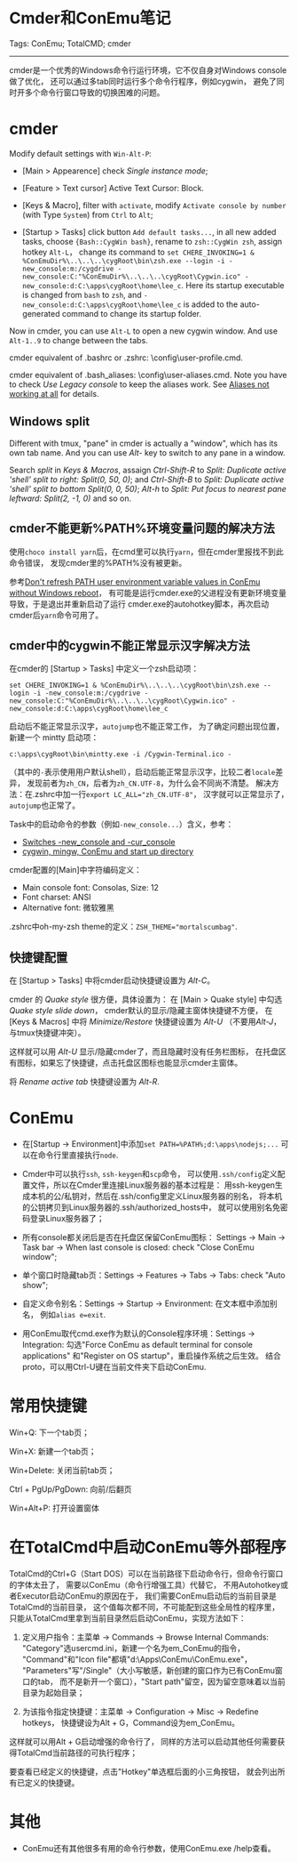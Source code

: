 # Cmder和ConEmu笔记
Tags: ConEmu; TotalCMD; cmder

------

cmder是一个优秀的Windows命令行运行环境，它不仅自身对Windows console做了优化，
还可以通过多tab同时运行多个命令行程序，例如cygwin，
避免了同时开多个命令行窗口导致的切换困难的问题。

# cmder

Modify default settings with `Win-Alt-P`:

* [Main > Appearence] check *Single instance mode*;

* [Feature > Text cursor] Active Text Cursor: Block.

* [Keys & Macro], filter with `activate`,
  modify `Activate console by number` (with Type `System`) from `Ctrl` to `Alt`;

* [Startup > Tasks] click button `Add default tasks...`,
  in all new added tasks, choose `{Bash::CygWin bash}`,
  rename to `zsh::CygWin zsh`, assign hotkey `Alt-L`，
  change its command to `set CHERE_INVOKING=1 & %ConEmuDir%\..\..\..\cygRoot\bin\zsh.exe --login -i -new_console:m:/cygdrive -new_console:C:"%ConEmuDir%\..\..\..\cygRoot\Cygwin.ico" -new_console:d:C:\apps\cygRoot\home\lee_c`.
  Here its startup executable is changed from `bash` to `zsh`,
  and `-new_console:d:C:\apps\cygRoot\home\lee_c` is added to
  the auto-generated command to change its startup folder.

Now in cmder, you can use `Alt-L` to open a new cygwin window.
And use `Alt-1..9` to change between the tabs.

cmder equivalent of .bashrc or .zshrc: <cmderHOME>\config\user-profile.cmd.

cmder equivalent of .bash_aliases: <cmderHOME>\config\user-aliases.cmd.
Note you have to check *Use Legacy console* to keep the aliases work.
See [Aliases not working at all](https://github.com/cmderdev/cmder/issues/1257)
for details.

## Windows split

Different with tmux, "pane" in cmder is actually a "window",
which has its own tab name. And you can use *Alt-<number>* key
to switch to any pane in a window.

Search *split* in *Keys & Macros*, assaign *Ctrl-Shift-R* to
*Split: Duplicate active 'shell' split to right: Split(0, 50, 0)*;
and *Ctrl-Shift-B* to
*Split: Duplicate active 'shell' split to bottom Split(0, 0, 50)*;
*Alt-h* to *Split: Put focus to nearest pane leftward: Split(2, -1, 0)*
and so on.

## cmder不能更新%PATH%环境变量问题的解决方法

使用`choco install yarn`后，在cmd里可以执行`yarn`，但在cmder里报找不到此命令错误，
发现cmder里的%PATH%没有被更新。

参考[Don't refresh PATH user environment variable values in ConEmu without Windows reboot](https://superuser.com/questions/1182896/dont-refresh-path-user-environment-variable-values-in-conemu-without-windows-re)，
有可能是运行cmder.exe的父进程没有更新环境变量导致，于是退出并重新启动了运行
cmder.exe的autohotkey脚本，再次启动cmder后`yarn`命令可用了。

## cmder中的cygwin不能正常显示汉字解决方法

在cmder的 [Startup > Tasks] 中定义一个zsh启动项：
```
set CHERE_INVOKING=1 & %ConEmuDir%\..\..\..\cygRoot\bin\zsh.exe --login -i -new_console:m:/cygdrive -new_console:C:"%ConEmuDir%\..\..\..\cygRoot\Cygwin.ico" -new_console:d:C:\apps\cygRoot\home\lee_c
```

启动后不能正常显示汉字，`autojump`也不能正常工作，
为了确定问题出现位置，新建一个 mintty 启动项：
```
c:\apps\cygRoot\bin\mintty.exe -i /Cygwin-Terminal.ico -
```

（其中的`-`表示使用用户默认shell），启动后能正常显示汉字，比较二者`locale`差异，
发现前者为`zh_CN`，后者为`zh_CN.UTF-8`，为什么会不同尚不清楚。
解决方法：在.zshrc中加一行`export LC_ALL="zh_CN.UTF-8"`，
汉字就可以正常显示了，`autojump`也正常了。

Task中的启动命令的参数（例如`-new_console...`）含义，参考：
* [Switches -new_console and -cur_console](http://conemu.github.io/en/NewConsole.html#syntax)
* [cygwin, mingw, ConEmu and start up directory](http://conemu.github.io/en/CygwinStartDir.html)

cmder配置的[Main]中字符编码定义：
* Main console font: Consolas, Size: 12
* Font charset: ANSI
* Alternative font: 微软雅黑

.zshrc中oh-my-zsh theme的定义：`ZSH_THEME="mortalscumbag"`.

## 快捷键配置

在 [Startup > Tasks] 中将cmder启动快捷键设置为 *Alt-C*。

cmder 的 *Quake style* 很方便，具体设置为：
在 [Main > Quake style] 中勾选 *Quake style slide down*，
cmder默认的显示/隐藏主窗体快捷键不方便，
在 [Keys & Macros] 中将 *Minimize/Restore* 快捷键设置为 *Alt-U*
（不要用*Alt-J*，与tmux快捷键冲突）。

这样就可以用 *Alt-U* 显示/隐藏cmder了，而且隐藏时没有任务栏图标，
在托盘区有图标，如果忘了快捷键，点击托盘区图标也能显示cmder主窗体。

将 *Rename active tab* 快捷键设置为 *Alt-R*.

# ConEmu

* 在[Startup -> Environment]中添加`set PATH=%PATH%;d:\apps\nodejs;...`
  可以在命令行里直接执行`node`.

* Cmder中可以执行`ssh`, `ssh-keygen`和`scp`命令，
  可以使用`.ssh/config`定义配置文件，所以在Cmder里连接Linux服务器的基本过程是：
  用ssh-keygen生成本机的公/私钥对，然后在.ssh/config里定义Linux服务器的别名，
  将本机的公钥拷贝到Linux服务器的.ssh/authorized_hosts中，
  就可以使用别名免密码登录Linux服务器了；

* 所有console都关闭后是否在托盘区保留ConEmu图标：
  Settings -> Main -> Task bar -> When last console is closed:
  check "Close ConEmu window";

* 单个窗口时隐藏tab页：Settings -> Features -> Tabs -> Tabs: check "Auto show";

* 自定义命令别名：Settings -> Startup -> Environment: 在文本框中添加别名，
  例如`alias e=exit`.

* 用ConEmu取代cmd.exe作为默认的Console程序环境：Settings -> Integration: 
  勾选"Force ConEmu as default terminal for console applications"
  和"Register on OS startup"，重启操作系统之后生效。
  结合proto，可以用Ctrl-U键在当前文件夹下启动ConEmu.

# 常用快捷键

Win+Q: 下一个tab页；

Win+X: 新建一个tab页；

Win+Delete: 关闭当前tab页；

Ctrl + PgUp/PgDown: 向前/后翻页

Win+Alt+P: 打开设置窗体

# 在TotalCmd中启动ConEmu等外部程序

TotalCmd的Ctrl+G（Start DOS）可以在当前路径下启动命令行，但命令行窗口的字体太丑了，
需要以ConEmu（命令行增强工具）代替它，
不用Autohotkey或者Executor启动ConEmu的原因在于，
我们需要ConEmu启动后的当前目录是TotalCmd的当前目录，
这个值每次都不同，不可能配到这些全局性的程序里，
只能从TotalCmd里拿到当前目录然后启动ConEmu，实现方法如下：

1. 定义用户指令：主菜单 -> Commands -> Browse Internal Commands:
   "Category"选usercmd.ini，新建一个名为em_ConEmu的指令，
   "Command"和"Icon file"都填"d:\Apps\ConEmu\ConEmu.exe"，
   "Parameters"写"/Single"（大小写敏感，新创建的窗口作为已有ConEmu窗口的tab，
   而不是新开一个窗口），"Start path"留空，因为留空意味着以当前目录为起始目录；

1. 为该指令指定快捷键：主菜单 -> Configuration -> Misc -> Redefine hotkeys，
   快捷键设为Alt + G，Command设为em_ConEmu。

这样就可以用Alt + G启动增强的命令行了，
同样的方法可以启动其他任何需要获得TotalCmd当前路径的可执行程序；

要查看已经定义的快捷键，点击"Hotkey"单选框后面的小三角按钮，
就会列出所有已定义的快捷键。

# 其他


* ConEmu还有其他很多有用的命令行参数，使用ConEmu.exe /help查看。
